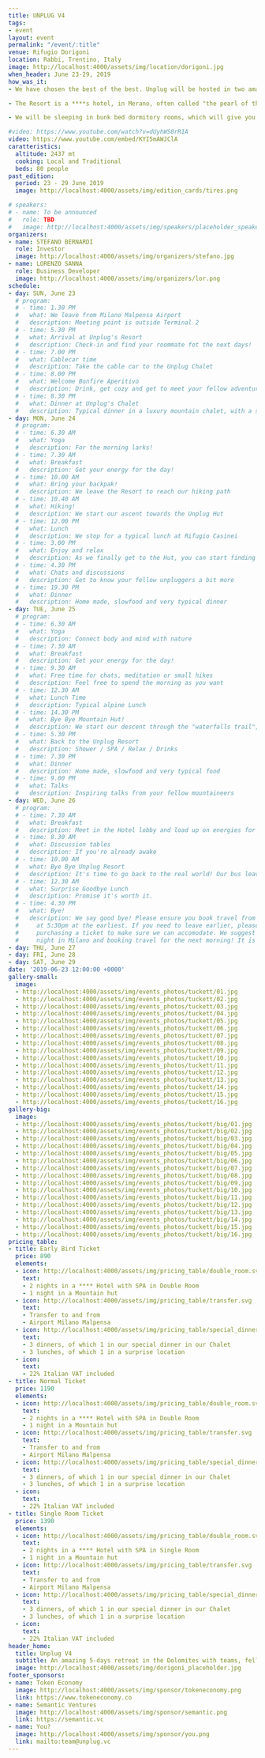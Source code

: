 ```yaml
---
title: UNPLUG V4
tags:
- event
layout: event
permalink: "/event/:title"
venue: Rifugio Dorigoni
location: Rabbi, Trentino, Italy
image: http://localhost:4000/assets/img/location/dorigoni.jpg
when_header: June 23-29, 2019
how_was_it:
- We have chosen the best of the best. Unplug will be hosted in two amazing venues The Unplug Resort and The Unplug Refuge.

- The Resort is a ****s hotel, in Merano, often called "the pearl of the Dolomites". The Refuge instead is a mountain hut in the heart of Brenta Dolomites, grandiose mountains in the northern part of Trentino. This hut is set in the Dolomites at 2272 mt., where your view can spread above the neighboring mountains and you can't hear a sound other than animals. The location maintains the typical character of an alpine refuge, with basic-wood accommodations, intense food experience and cozy atmosphere.

- We will be sleeping in bunk bed dormitory rooms, which will give you a connection to your fellow hikers you won't get anywhere else. But then we'll hike back down to our hotel where you can relax in one of the biggests SPAs of the Alps.

#video: https://www.youtube.com/watch?v=dUyhWS0rR1A
video: https://www.youtube.com/embed/KYI5mAWJClA
caratteristics:
  altitude: 2437 mt
  cooking: Local and Traditional
  beds: 80 people
past_edition:
  period: 23 - 29 June 2019
  image: http://localhost:4000/assets/img/edition_cards/tires.png

# speakers:
# - name: To be announced
#   role: TBD
#   image: http://localhost:4000/assets/img/speakers/placeholder_speakers.jpg
organizers:
- name: STEFANO BERNARDI
  role: Investor
  image: http://localhost:4000/assets/img/organizers/stefano.jpg
- name: LORENZO SANNA
  role: Business Developer
  image: http://localhost:4000/assets/img/organizers/lor.png
schedule:
- day: SUN, June 23
  # program:
  # - time: 1.30 PM
  #   what: We leave from Milano Malpensa Airport
  #   description: Meeting point is outside Terminal 2
  # - time: 5.30 PM
  #   what: Arrival at Unplug's Resort
  #   description: Check-in and find your roommate fot the next days!
  # - time: 7.00 PM
  #   what: Cablecar time
  #   description: Take the cable car to the Unplug Chalet
  # - time: 8.00 PM
  #   what: Welcome Bonfire Aperitivo
  #   description: Drink, get cozy and get to meet your fellow adventurers
  # - time: 8.30 PM
  #   what: Dinner at Unplug's Chalet
  #   description: Typical dinner in a luxury mountain chalet, with a simple 1 minute presentation of each guest
- day: MON, June 24
  # program:
  # - time: 6.30 AM
  #   what: Yoga
  #   description: For the morning larks!
  # - time: 7.30 AM
  #   what: Breakfast
  #   description: Get your energy for the day!
  # - time: 10.00 AM
  #   what: Bring your backpak!
  #   description: We leave the Resort to reach our hiking path
  # - time: 10.40 AM
  #   what: Hiking!
  #   description: We start our ascent towards the Unplug Hut
  # - time: 12.00 PM
  #   what: Lunch
  #   description: We stop for a typical lunch at Rifugio Casinei
  # - time: 3.00 PM
  #   what: Enjoy and relax
  #   description: As we finally get to the Hut, you can start finding your bed and enjoy the scenery
  # - time: 4.30 PM
  #   what: Chats and discussions
  #   description: Get to know your fellow unpluggers a bit more
  # - time: 19.30 PM
  #   what: Dinner
  #   description: Home made, slowfood and very typical dinner
- day: TUE, June 25
  # program:
  # - time: 6.30 AM
  #   what: Yoga
  #   description: Connect body and mind with nature
  # - time: 7.30 AM
  #   what: Breakfast
  #   description: Get your energy for the day!
  # - time: 9.30 AM
  #   what: Free time for chats, meditation or small hikes
  #   description: Feel free to spend the morning as you want
  # - time: 12.30 AM
  #   what: Lunch Time
  #   description: Typical alpine Lunch
  # - time: 14.30 PM
  #   what: Bye Bye Mountain Hut!
  #   description: We start our descent through the "waterfalls trail", in which you can take a shower if you want
  # - time: 5.30 PM
  #   what: Back to the Unplug Resort
  #   description: Shower / SPA / Relax / Drinks
  # - time: 7.30 PM
  #   what: Dinner
  #   description: Home made, slowfood and very typical food
  # - time: 9.00 PM
  #   what: Talks
  #   description: Inspiring talks from your fellow mountaineers
- day: WED, June 26
  # program:
  # - time: 7.30 AM
  #   what: Breakfast
  #   description: Meet in the Hotel lobby and load up on energies for the day.
  # - time: 8.30 AM
  #   what: Discussion tables
  #   description: If you're already awake
  # - time: 10.00 AM
  #   what: Bye Bye Unplug Resort
  #   description: It's time to go back to the real world! Our bus leaves now.
  # - time: 12.30 AM
  #   what: Surprise Goodbye Lunch
  #   description: Promise it's worth it.
  # - time: 4.30 PM
  #   what: Bye!
  #   description: We say good bye! Please ensure you book travel from Milano Malpensa Airport
  #     at 5:30pm at the earliest. If you need to leave earlier, please contact us before
  #     purchasing a ticket to make sure we can accomodate. We suggest spending the
  #     night in Milano and booking travel for the next morning! It is a stunning city.
- day: THU, June 27
- day: FRI, June 28
- day: SAT, June 29
date: '2019-06-23 12:00:00 +0000'
gallery-small:
  image:
  - http://localhost:4000/assets/img/events_photos/tuckett/01.jpg
  - http://localhost:4000/assets/img/events_photos/tuckett/02.jpg
  - http://localhost:4000/assets/img/events_photos/tuckett/03.jpg
  - http://localhost:4000/assets/img/events_photos/tuckett/04.jpg
  - http://localhost:4000/assets/img/events_photos/tuckett/05.jpg
  - http://localhost:4000/assets/img/events_photos/tuckett/06.jpg
  - http://localhost:4000/assets/img/events_photos/tuckett/07.jpg
  - http://localhost:4000/assets/img/events_photos/tuckett/08.jpg
  - http://localhost:4000/assets/img/events_photos/tuckett/09.jpg
  - http://localhost:4000/assets/img/events_photos/tuckett/10.jpg
  - http://localhost:4000/assets/img/events_photos/tuckett/11.jpg
  - http://localhost:4000/assets/img/events_photos/tuckett/12.jpg
  - http://localhost:4000/assets/img/events_photos/tuckett/13.jpg
  - http://localhost:4000/assets/img/events_photos/tuckett/14.jpg
  - http://localhost:4000/assets/img/events_photos/tuckett/15.jpg
  - http://localhost:4000/assets/img/events_photos/tuckett/16.jpg
gallery-big:
  image:
  - http://localhost:4000/assets/img/events_photos/tuckett/big/01.jpg
  - http://localhost:4000/assets/img/events_photos/tuckett/big/02.jpg
  - http://localhost:4000/assets/img/events_photos/tuckett/big/03.jpg
  - http://localhost:4000/assets/img/events_photos/tuckett/big/04.jpg
  - http://localhost:4000/assets/img/events_photos/tuckett/big/05.jpg
  - http://localhost:4000/assets/img/events_photos/tuckett/big/06.jpg
  - http://localhost:4000/assets/img/events_photos/tuckett/big/07.jpg
  - http://localhost:4000/assets/img/events_photos/tuckett/big/08.jpg
  - http://localhost:4000/assets/img/events_photos/tuckett/big/09.jpg
  - http://localhost:4000/assets/img/events_photos/tuckett/big/10.jpg
  - http://localhost:4000/assets/img/events_photos/tuckett/big/11.jpg
  - http://localhost:4000/assets/img/events_photos/tuckett/big/12.jpg
  - http://localhost:4000/assets/img/events_photos/tuckett/big/13.jpg
  - http://localhost:4000/assets/img/events_photos/tuckett/big/14.jpg
  - http://localhost:4000/assets/img/events_photos/tuckett/big/15.jpg
  - http://localhost:4000/assets/img/events_photos/tuckett/big/16.jpg
pricing_table:
- title: Early Bird Ticket
  price: 890
  elements:
  - icon: http://localhost:4000/assets/img/pricing_table/double_room.svg
    text:
    - 2 nights in a **** Hotel with SPA in Double Room 
    - 1 night in a Mountain hut
  - icon: http://localhost:4000/assets/img/pricing_table/transfer.svg
    text:
    - Transfer to and from
    - Airport Milano Malpensa
  - icon: http://localhost:4000/assets/img/pricing_table/special_dinner.svg
    text:
    - 3 dinners, of which 1 in our special dinner in our Chalet
    - 3 lunches, of which 1 in a surprise location
  - icon: 
    text:
    - 22% Italian VAT included
- title: Normal Ticket
  price: 1190
  elements:
  - icon: http://localhost:4000/assets/img/pricing_table/double_room.svg
    text:
    - 2 nights in a **** Hotel with SPA in Double Room 
    - 1 night in a Mountain hut
  - icon: http://localhost:4000/assets/img/pricing_table/transfer.svg
    text:
    - Transfer to and from
    - Airport Milano Malpensa
  - icon: http://localhost:4000/assets/img/pricing_table/special_dinner.svg
    text:
    - 3 dinners, of which 1 in our special dinner in our Chalet
    - 3 lunches, of which 1 in a surprise location
  - icon: 
    text:
    - 22% Italian VAT included
- title: Single Room Ticket
  price: 1390
  elements:
  - icon: http://localhost:4000/assets/img/pricing_table/double_room.svg
    text:
    - 2 nights in a **** Hotel with SPA in Single Room 
    - 1 night in a Mountain hut
  - icon: http://localhost:4000/assets/img/pricing_table/transfer.svg
    text:
    - Transfer to and from
    - Airport Milano Malpensa
  - icon: http://localhost:4000/assets/img/pricing_table/special_dinner.svg
    text:
    - 3 dinners, of which 1 in our special dinner in our Chalet
    - 3 lunches, of which 1 in a surprise location
  - icon: 
    text:
    - 22% Italian VAT included
header_home:
  title: Unplug V4
  subtitle: An amazing 5-days retreat in the Dolomites with teams, fellow investors and entrepreneurs
  image: http://localhost:4000/assets/img/dorigoni_placeholder.jpg
footer_sponsors:
- name: Token Economy
  image: http://localhost:4000/assets/img/sponsor/tokeneconomy.png
  link: https://www.tokeneconomy.co
- name: Semantic Ventures
  image: http://localhost:4000/assets/img/sponsor/semantic.png
  link: https://semantic.vc
- name: You?
  image: http://localhost:4000/assets/img/sponsor/you.png
  link: mailto:team@unplug.vc
---
```

